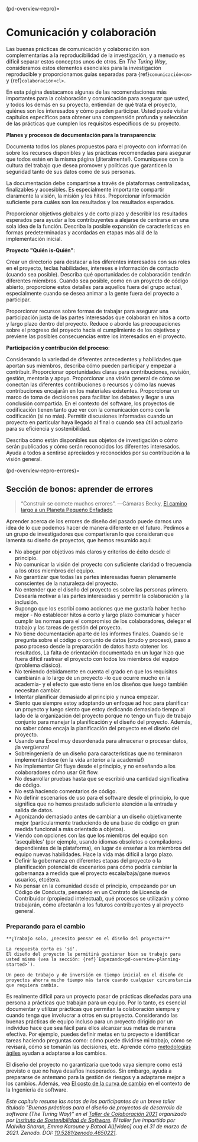 (pd-overview-repro)=
# Comunicación y colaboración

Las buenas prácticas de comunicación y colaboración son complementarias a la reproducibilidad de la investigación, y a menudo es difícil separar estos conceptos unos de otros. En _The Turing Way_, consideramos estos elementos esenciales para la investigación reproducible y proporcionamos guías separadas para {ref}`comunicación<cm>` y {ref}`colaboración<cl>`.

En esta página destacamos algunas de las recomendaciones más importantes para la colaboración y comunicación para asegurar que usted, y todos los demás en su proyecto, entiendan de qué trata el proyecto, quiénes son los interesados y cómo pueden participar. Usted puede visitar capítulos específicos para obtener una comprensión profunda y selección de las prácticas que cumplen los requisitos específicos de su proyecto.

**Planes y procesos de documentación para la transparencia**:

Documenta todos los planes propuestos para el proyecto con información sobre los recursos disponibles y las prácticas recomendadas para asegurar que todos estén en la misma página (¡literalmente!). Comuníquese con la cultura del trabajo que desea promover y políticas que garanticen la seguridad tanto de sus datos como de sus personas.

La documentación debe compartirse a través de plataformas centralizadas, finalizables y accesibles. Es especialmente importante compartir claramente la visión, la misión y los hitos. Proporcionar información suficiente para cuáles son los resultados y los resultados esperados.

Proporcionar objetivos globales y de corto plazo y describir los resultados esperados para ayudar a los contribuyentes a alejarse de centrarse en una sola idea de la función. Describa la posible expansión de características en formas predeterminadas y acordadas en etapas más allá de la implementación inicial.

**Proyecto "Quién is-Quién"**:

Crear un directorio para destacar a los diferentes interesados con sus roles en el proyecto, teclas habilidades, intereses e información de contacto (cuando sea posible). Describa qué oportunidades de colaboración tendrán diferentes miembros. Cuando sea posible, como en un proyecto de código abierto, proporcione estos detalles para aquellos fuera del grupo actual, especialmente cuando se desea animar a la gente fuera del proyecto a participar.

Proporcionar recursos sobre formas de trabajar para asegurar una participación justa de las partes interesadas que colaboran en hitos a corto y largo plazo dentro del proyecto. Reduce o aborde las preocupaciones sobre el progreso del proyecto hacia el cumplimiento de los objetivos y previene las posibles consecuencias entre los interesados en el proyecto.

**Participación y contribución del proceso**:

Considerando la variedad de diferentes antecedentes y habilidades que aportan sus miembros, describa cómo pueden participar y empezar a contribuir. Proporcionar oportunidades claras para contribuciones, revisión, gestión, mentoría y apoyo. Proporcionar una visión general de cómo se conectan las diferentes contribuciones o recursos y cómo las nuevas contribuciones encajarán en los materiales existentes. Proporcionar un marco de toma de decisiones para facilitar los debates y llegar a una conclusión compartida. En el contexto del software, los proyectos de codificación tienen tanto que ver con la comunicación como con la codificación (si no más). Permitir discusiones informadas cuando un proyecto en particular haya llegado al final o cuando sea útil actualizarlo para su eficiencia y sostenibilidad.

Describa cómo están disponibles sus objetos de investigación o cómo serán publicados y cómo serán reconocidos los diferentes interesados. Ayuda a todos a sentirse apreciados y reconocidos por su contribución a la visión general.


<!--
(pd-overview-repro-turingway)=
## _The Turing Way_ Chapter for Communication and Collaboration

We recommend reading the following chapters to understand effective communication and collaboration for project design.

### Basic Requirements
- {ref}`<>`
- {ref}`<>`
- {ref}`<>`

### Advanced Requirements
- {ref}`<>`
- {ref}`<>`
-->

(pd-overview-repro-errores)=
## Sección de bonos: aprender de errores

> “Construir se comete muchos errores”. ―Cámaras Becky, [El camino largo a un Planeta Pequeño Enfadado](https://www.goodreads.com/work/quotes/42270825)

Aprender acerca de los errores de diseño del pasado puede darnos una idea de lo que podemos hacer de manera diferente en el futuro. Pedimos a un grupo de investigadores que compartieran lo que consideran que lamenta su diseño de proyectos, que hemos resumido aquí:

- No abogar por objetivos más claros y criterios de éxito desde el principio.
- No comunicar la visión del proyecto con suficiente claridad o frecuencia a los otros miembros del equipo.
- No garantizar que todas las partes interesadas fueran plenamente conscientes de la naturaleza del proyecto.
- No entender que el diseño del proyecto es sobre las personas primero. Desearía motivar a las partes interesadas y permitir la colaboración y la inclusión.
- Supongo que los escribí como acciones que me gustaría haber hecho mejor - No establecer hitos a corto y largo plazo comunicar y hacer cumplir las normas para el compromiso de los colaboradores, delegar el trabajo y las tareas de gestión del proyecto.
- No tiene documentación aparte de los informes finales. Cuando se le pregunta sobre el código o conjunto de datos (crudo y proceso), paso a paso proceso desde la preparación de datos hasta obtener los resultados, La falta de orientación documentada en un lugar hizo que fuera difícil rastrear el proyecto con todos los miembros del equipo (problema clásico).
- No teniendo debidamente en cuenta el grado en que los requisitos cambiarán a lo largo de un proyecto -lo que ocurre mucho en la academia- y el efecto que esto tiene en los diseños que luego también necesitan cambiar.
- Intentar planificar demasiado al principio y nunca empezar.
- Siento que siempre estoy adoptando un enfoque ad hoc para planificar un proyecto y luego siento que estoy dedicando demasiado tiempo al lado de la organización del proyecto porque no tengo un flujo de trabajo conjunto para manejar la planificación y el diseño del proyecto. Además, no saber cómo encaja la planificación del proyecto en el diseño del proyecto.
- Usando una Excel muy desordenada para almacenar o procesar datos, ¡la vergüenza!
- Sobreingeniería de un diseño para características que no terminaron implementándose (en la vida anterior a la academia!)
- No implementar Git fluye desde el principio, y no enseñando a los colaboradores cómo usar Git flow.
- No desarrollar pruebas hasta que se escribió una cantidad significativa de código.
- No está haciendo comentarios de código.
- No definir escenarios de uso para el software desde el principio, lo que significa que no hemos prestado suficiente atención a la entrada y salida de datos.
- Agonizando demasiado antes de cambiar a un diseño objetivamente mejor (particularmente traduciendo de una base de código en gran medida funcional a más orientado a objetos).
- Viendo con opciones con las que los miembros del equipo son ‘asequibles’ (por ejemplo, usando idiomas obsoletos o compiladores dependientes de la plataforma), en lugar de enseñar a los miembros del equipo nuevas habilidades. Hace la vida más difícil a largo plazo.
- Definir la gobernanza en diferentes etapas del proyecto o la planificación potencial de escenarios para cómo podría cambiar la gobernanza a medida que el proyecto escala/baja/gane nuevos usuarios, etcétera.
- No pensar en la comunidad desde el principio, empezando por un Código de Conducta, pensando en un Contrato de Licencia de Contribuidor (propiedad intelectual), qué procesos se utilizarán y cómo trabajarán, cómo afectarán a los futuros contribuyentes y al proyecto general.

### Preparando para el cambio

```{note}
**¿Trabajo solo, ¿necesito pensar en el diseño del proyecto?**

La respuesta corta es 'sí'.
El diseño del proyecto le permitirá gestionar bien su trabajo para usted mismo (vea la sección: {ref}`Empezando<pd-overview-planning-started>`).

Un poco de trabajo y de inversión en tiempo inicial en el diseño de proyectos ahorra mucho tiempo más tarde cuando cualquier circunstancia que requiera cambia.
```

Es realmente difícil para un proyecto pasar de prácticas diseñadas para una persona a prácticas que trabajan para un equipo. Por lo tanto, es esencial documentar y utilizar prácticas que permitan la colaboración siempre y cuando tenga que involucrar a otros en su proyecto. Considerando las buenas prácticas de equipo incluso para un proyecto dirigido por un individuo hace que sea fácil para ellos alcanzar sus metas de manera efectiva. Por ejemplo, puedes definir metas en tu proyecto e identificar tareas haciendo preguntas como: cómo puede dividirse mi trabajo, cómo se revisará, cómo se tomarán las decisiones, etc. Aprende cómo [metodologías ágiles](http://www.agilenutshell.com/) ayudan a adaptarse a los cambios.

El diseño del proyecto no garantizaría que todo vaya siempre como está previsto o que no haya desafíos inesperados. Sin embargo, ayuda a prepararse de antemano para la gestión de riesgos y a adaptarse mejor a los cambios. Además, vea [El costo de la curva de cambio](http://www.agilemodeling.com/essays/costOfChange.htm) en el contexto de la Ingeniería de software.

_Este capítulo resume las notas de los participantes de un breve taller titulado "Buenas prácticas para el diseño de proyectos de desarrollo de software (The Turing Way)" en el [Taller de Colaboración 2021](https://www.software.ac.uk/cw21)  organizado por [Instituto de Sostenibilidad de Software](https://www.software.ac.uk). El taller fue impartido por Malvika Sharan, Emma Karoune y Batool Al)[video] ouq el 31 de marzo de 2021. Zenodo. DOI: [10.5281/zenodo.4650221](https://doi.org/10.5281/zenodo.4650221)._
